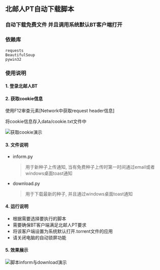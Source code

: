 ## 北邮人PT自动下载脚本


### 自动下载免费文件 并且调用系统默认BT客户端打开

### 依赖库
    requests
    BeautifulSoup
	pywin32

### 使用说明

#### 1. 登录北邮人BT

#### 2. 获取cookie信息

使用F12审查元素[Network中获取request header信息]

将cookie信息存入data/cookie.txt文件中

![获取cookie演示](https://raw.githubusercontent.com/naihaishy/BYR-Auto-Torrent/master/images/aa.png "cookie.png")


#### 3. 文件说明

- inform.py 
    > 用于新种子上传通知,
    当有免费种子上传时第一时间通过email或者windows桌面toast通知

- download.py
    > 用于下载最新的种子, 并且通过windows桌面toast通知


#### 4. 运行说明
- 根据需要选择要执行的脚本
- 需要确保BT客户端满足北邮人PT要求
- 将该客户端设置为系统默认打开.torrent文件的应用
- 请关闭电脑的自动锁屏功能

 
#### 5. 效果展示

![脚本inform与download演示](https://raw.githubusercontent.com/naihaishy/BYR-Auto-Torrent/master/images/bb.png "inform_download.png")



